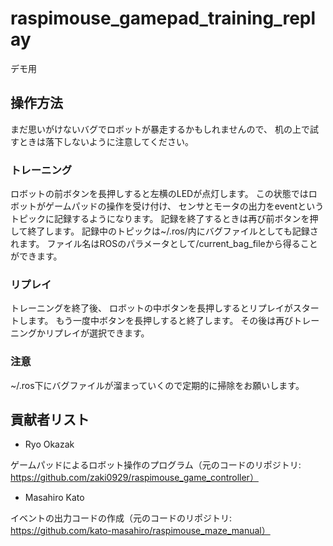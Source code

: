 # raspimouse_gamepad_training_replay
デモ用

## 操作方法

まだ思いがけないバグでロボットが暴走するかもしれませんので、
机の上で試すときは落下しないように注意してください。

### トレーニング

ロボットの前ボタンを長押しすると左横のLEDが点灯します。
この状態ではロボットがゲームパッドの操作を受け付け、
センサとモータの出力をeventというトピックに記録するようになります。
記録を終了するときは再び前ボタンを押して終了します。
記録中のトピックは~/.ros/内にバグファイルとしても記録されます。
ファイル名はROSのパラメータとして/current\_bag\_fileから得ることができます。

### リプレイ

トレーニングを終了後、
ロボットの中ボタンを長押しするとリプレイがスタートします。
もう一度中ボタンを長押しすると終了します。
その後は再びトレーニングかリプレイが選択できます。

### 注意

~/.ros下にバグファイルが溜まっていくので定期的に掃除をお願いします。

## 貢献者リスト

* Ryo Okazak

ゲームパッドによるロボット操作のプログラム（元のコードのリポジトリ: https://github.com/zaki0929/raspimouse_game_controller）

* Masahiro Kato

イベントの出力コードの作成（元のコードのリポジトリ: https://github.com/kato-masahiro/raspimouse_maze_manual）
